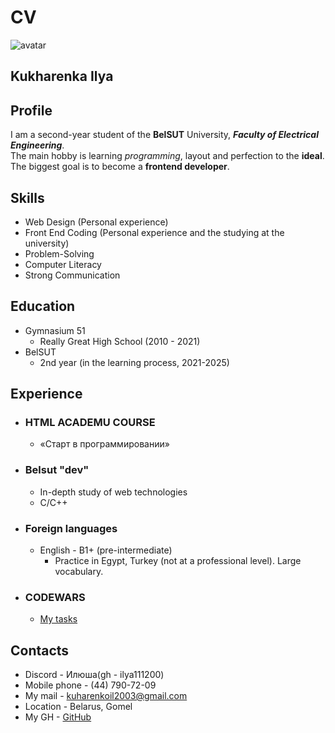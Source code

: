 # CV
![avatar](https://img.icons8.com/plasticine/256/github-squared.png)
## Kukharenka Ilya
## Profile
I am a second-year student of the **BelSUT** University, ***Faculty of Electrical Engineering***.
</br>
The main hobby is learning *programming*, layout and perfection to the **ideal**. 
</br>
The biggest goal is to become a **frontend developer**.

## Skills
- Web Design (Personal experience)
- Front End Coding (Personal experience and the studying at the university)
- Problem-Solving
- Computer Literacy
- Strong Communication

## Education
- Gymnasium 51
  -    Really Great High School (2010 - 2021)
- BelSUT
  -   2nd year (in the learning process, 2021-2025)

## Experience
- ### HTML ACADEMU COURSE
  - «Старт в программировании»
- ### Belsut "dev"
  - In-depth study of web technologies
  - C/C++
- ### Foreign languages
  - English -  B1+ (pre-intermediate) 
     - Practice in Egypt, Turkey (not at a professional level). Large vocabulary.
- ### CODEWARS
  - [My tasks](https://www.codewars.com/users/ilushaaw/completed)

## Contacts
-  Discord -  Илюша(gh - ilya111200)
-  Mobile phone - (44) 790-72-09
-  My mail - kuharenkoil2003@gmail.com
-  Location - Belarus, Gomel
-  My GH - [GitHub](https://github.com/ilya111200)

